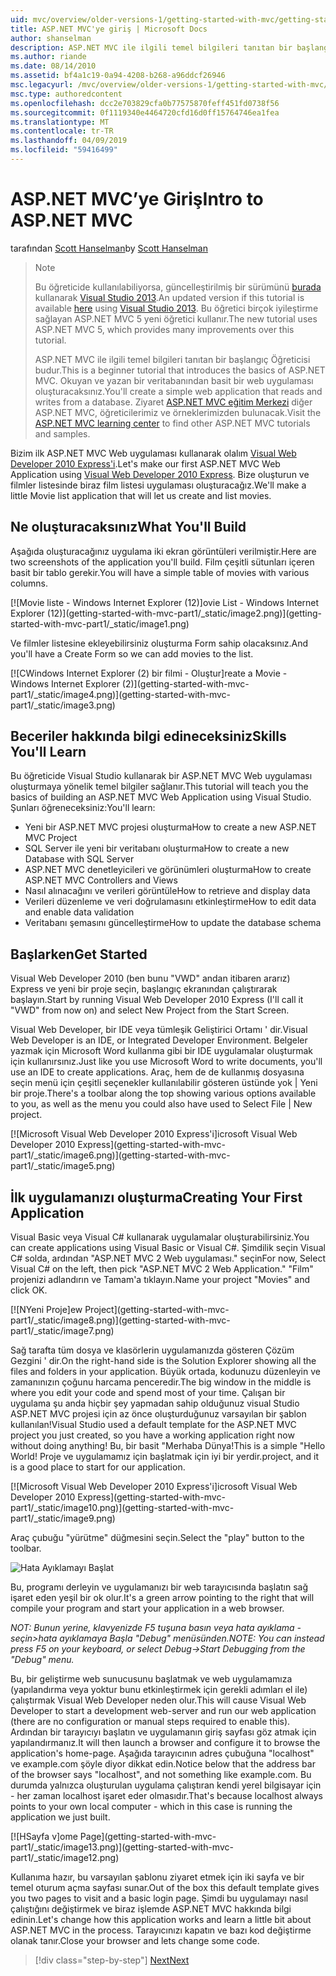 ```yaml
---
uid: mvc/overview/older-versions-1/getting-started-with-mvc/getting-started-with-mvc-part1
title: ASP.NET MVC'ye giriş | Microsoft Docs
author: shanselman
description: ASP.NET MVC ile ilgili temel bilgileri tanıtan bir başlangıç Öğreticisi budur. Okuyan ve yazan bir veritabanından basit bir web uygulaması oluşturun.
ms.author: riande
ms.date: 08/14/2010
ms.assetid: bf4a1c19-0a94-4208-b268-a96ddcf26946
msc.legacyurl: /mvc/overview/older-versions-1/getting-started-with-mvc/getting-started-with-mvc-part1
msc.type: authoredcontent
ms.openlocfilehash: dcc2e703829cfa0b77575870feff451fd0738f56
ms.sourcegitcommit: 0f1119340e4464720cfd16d0ff15764746ea1fea
ms.translationtype: MT
ms.contentlocale: tr-TR
ms.lasthandoff: 04/09/2019
ms.locfileid: "59416499"
---
```

# <a name="intro-to-aspnet-mvc"></a><span data-ttu-id="11e30-104">ASP.NET MVC’ye Giriş</span><span class="sxs-lookup"><span data-stu-id="11e30-104">Intro to ASP.NET MVC</span></span>

<span data-ttu-id="11e30-105">tarafından [Scott Hanselman](https://github.com/shanselman)</span><span class="sxs-lookup"><span data-stu-id="11e30-105">by [Scott Hanselman](https://github.com/shanselman)</span></span>

> > [!NOTE]
> > <span data-ttu-id="11e30-106">Bu öğreticide kullanılabiliyorsa, güncelleştirilmiş bir sürümünü [burada](../../getting-started/introduction/getting-started.md) kullanarak [Visual Studio 2013](https://my.visualstudio.com/Downloads?q=visual%20studio%202013).</span><span class="sxs-lookup"><span data-stu-id="11e30-106">An updated version if this tutorial is available [here](../../getting-started/introduction/getting-started.md) using [Visual Studio 2013](https://my.visualstudio.com/Downloads?q=visual%20studio%202013).</span></span> <span data-ttu-id="11e30-107">Bu öğretici birçok iyileştirme sağlayan ASP.NET MVC 5 yeni öğretici kullanır.</span><span class="sxs-lookup"><span data-stu-id="11e30-107">The new tutorial uses ASP.NET MVC 5, which provides many improvements over this tutorial.</span></span>
>
>
> <span data-ttu-id="11e30-108">ASP.NET MVC ile ilgili temel bilgileri tanıtan bir başlangıç Öğreticisi budur.</span><span class="sxs-lookup"><span data-stu-id="11e30-108">This is a beginner tutorial that introduces the basics of ASP.NET MVC.</span></span> <span data-ttu-id="11e30-109">Okuyan ve yazan bir veritabanından basit bir web uygulaması oluşturacaksınız.</span><span class="sxs-lookup"><span data-stu-id="11e30-109">You'll create a simple web application that reads and writes from a database.</span></span> <span data-ttu-id="11e30-110">Ziyaret [ASP.NET MVC eğitim Merkezi](../../../index.md) diğer ASP.NET MVC, öğreticilerimiz ve örneklerimizden bulunacak.</span><span class="sxs-lookup"><span data-stu-id="11e30-110">Visit the [ASP.NET MVC learning center](../../../index.md) to find other ASP.NET MVC tutorials and samples.</span></span>


<span data-ttu-id="11e30-111">Bizim ilk ASP.NET MVC Web uygulaması kullanarak olalım [Visual Web Developer 2010 Express'i](https://www.microsoft.com/express/Web/).</span><span class="sxs-lookup"><span data-stu-id="11e30-111">Let's make our first ASP.NET MVC Web Application using [Visual Web Developer 2010 Express](https://www.microsoft.com/express/Web/).</span></span> <span data-ttu-id="11e30-112">Bize oluşturun ve filmler listesinde biraz film listesi uygulaması oluşturacağız.</span><span class="sxs-lookup"><span data-stu-id="11e30-112">We'll make a little Movie list application that will let us create and list movies.</span></span>

## <a name="what-youll-build"></a><span data-ttu-id="11e30-113">Ne oluşturacaksınız</span><span class="sxs-lookup"><span data-stu-id="11e30-113">What You'll Build</span></span>

<span data-ttu-id="11e30-114">Aşağıda oluşturacağınız uygulama iki ekran görüntüleri verilmiştir.</span><span class="sxs-lookup"><span data-stu-id="11e30-114">Here are two screenshots of the application you'll build.</span></span> <span data-ttu-id="11e30-115">Film çeşitli sütunları içeren basit bir tablo gerekir.</span><span class="sxs-lookup"><span data-stu-id="11e30-115">You will have a simple table of movies with various columns.</span></span>

[![M<span data-ttu-id="11e30-116">ovie liste - Windows Internet Explorer (12)]</span><span class="sxs-lookup"><span data-stu-id="11e30-116">ovie List - Windows Internet Explorer (12)]</span></span>(getting-started-with-mvc-part1/_static/image2.png)](getting-started-with-mvc-part1/_static/image1.png)

<span data-ttu-id="11e30-117">Ve filmler listesine ekleyebilirsiniz oluşturma Form sahip olacaksınız.</span><span class="sxs-lookup"><span data-stu-id="11e30-117">And you'll have a Create Form so we can add movies to the list.</span></span>

[![C<span data-ttu-id="11e30-118">Windows Internet Explorer (2) bir filmi - Oluştur]</span><span class="sxs-lookup"><span data-stu-id="11e30-118">reate a Movie - Windows Internet Explorer (2)]</span></span>(getting-started-with-mvc-part1/_static/image4.png)](getting-started-with-mvc-part1/_static/image3.png)

## <a name="skills-youll-learn"></a><span data-ttu-id="11e30-119">Beceriler hakkında bilgi edineceksiniz</span><span class="sxs-lookup"><span data-stu-id="11e30-119">Skills You'll Learn</span></span>

<span data-ttu-id="11e30-120">Bu öğreticide Visual Studio kullanarak bir ASP.NET MVC Web uygulaması oluşturmaya yönelik temel bilgiler sağlanır.</span><span class="sxs-lookup"><span data-stu-id="11e30-120">This tutorial will teach you the basics of building an ASP.NET MVC Web Application using Visual Studio.</span></span> <span data-ttu-id="11e30-121">Şunları öğreneceksiniz:</span><span class="sxs-lookup"><span data-stu-id="11e30-121">You'll learn:</span></span>

- <span data-ttu-id="11e30-122">Yeni bir ASP.NET MVC projesi oluşturma</span><span class="sxs-lookup"><span data-stu-id="11e30-122">How to create a new ASP.NET MVC Project</span></span>
- <span data-ttu-id="11e30-123">SQL Server ile yeni bir veritabanı oluşturma</span><span class="sxs-lookup"><span data-stu-id="11e30-123">How to create a new Database with SQL Server</span></span>
- <span data-ttu-id="11e30-124">ASP.NET MVC denetleyicileri ve görünümleri oluşturma</span><span class="sxs-lookup"><span data-stu-id="11e30-124">How to create ASP.NET MVC Controllers and Views</span></span>
- <span data-ttu-id="11e30-125">Nasıl alınacağını ve verileri görüntüle</span><span class="sxs-lookup"><span data-stu-id="11e30-125">How to retrieve and display data</span></span>
- <span data-ttu-id="11e30-126">Verileri düzenleme ve veri doğrulamasını etkinleştirme</span><span class="sxs-lookup"><span data-stu-id="11e30-126">How to edit data and enable data validation</span></span>
- <span data-ttu-id="11e30-127">Veritabanı şemasını güncelleştirme</span><span class="sxs-lookup"><span data-stu-id="11e30-127">How to update the database schema</span></span>

## <a name="get-started"></a><span data-ttu-id="11e30-128">Başlarken</span><span class="sxs-lookup"><span data-stu-id="11e30-128">Get Started</span></span>

<span data-ttu-id="11e30-129">Visual Web Developer 2010 (ben bunu "VWD" andan itibaren ararız) Express ve yeni bir proje seçin, başlangıç ekranından çalıştırarak başlayın.</span><span class="sxs-lookup"><span data-stu-id="11e30-129">Start by running Visual Web Developer 2010 Express (I'll call it "VWD" from now on) and select New Project from the Start Screen.</span></span>

<span data-ttu-id="11e30-130">Visual Web Developer, bir IDE veya tümleşik Geliştirici Ortamı ' dir.</span><span class="sxs-lookup"><span data-stu-id="11e30-130">Visual Web Developer is an IDE, or Integrated Developer Environment.</span></span> <span data-ttu-id="11e30-131">Belgeler yazmak için Microsoft Word kullanma gibi bir IDE uygulamalar oluşturmak için kullanırsınız.</span><span class="sxs-lookup"><span data-stu-id="11e30-131">Just like you use Microsoft Word to write documents, you'll use an IDE to create applications.</span></span> <span data-ttu-id="11e30-132">Araç, hem de de kullanmış dosyasına seçin menü için çeşitli seçenekler kullanılabilir gösteren üstünde yok | Yeni bir proje.</span><span class="sxs-lookup"><span data-stu-id="11e30-132">There's a toolbar along the top showing various options available to you, as well as the menu you could also have used to Select File | New project.</span></span>

[![M<span data-ttu-id="11e30-133">icrosoft Visual Web Developer 2010 Express'i]</span><span class="sxs-lookup"><span data-stu-id="11e30-133">icrosoft Visual Web Developer 2010 Express]</span></span>(getting-started-with-mvc-part1/_static/image6.png)](getting-started-with-mvc-part1/_static/image5.png)

## <a name="creating-your-first-application"></a><span data-ttu-id="11e30-134">İlk uygulamanızı oluşturma</span><span class="sxs-lookup"><span data-stu-id="11e30-134">Creating Your First Application</span></span>

<span data-ttu-id="11e30-135">Visual Basic veya Visual C# kullanarak uygulamalar oluşturabilirsiniz.</span><span class="sxs-lookup"><span data-stu-id="11e30-135">You can create applications using Visual Basic or Visual C#.</span></span> <span data-ttu-id="11e30-136">Şimdilik seçin Visual C# solda, ardından "ASP.NET MVC 2 Web uygulaması." seçin</span><span class="sxs-lookup"><span data-stu-id="11e30-136">For now, Select Visual C# on the left, then pick "ASP.NET MVC 2 Web Application."</span></span> <span data-ttu-id="11e30-137">"Film" projenizi adlandırın ve Tamam'a tıklayın.</span><span class="sxs-lookup"><span data-stu-id="11e30-137">Name your project "Movies" and click OK.</span></span>

[![N<span data-ttu-id="11e30-138">Yeni Proje]</span><span class="sxs-lookup"><span data-stu-id="11e30-138">ew Project]</span></span>(getting-started-with-mvc-part1/_static/image8.png)](getting-started-with-mvc-part1/_static/image7.png)

<span data-ttu-id="11e30-139">Sağ tarafta tüm dosya ve klasörlerin uygulamanızda gösteren Çözüm Gezgini ' dir.</span><span class="sxs-lookup"><span data-stu-id="11e30-139">On the right-hand side is the Solution Explorer showing all the files and folders in your application.</span></span> <span data-ttu-id="11e30-140">Büyük ortada, kodunuzu düzenleyin ve zamanınızın çoğunu harcama penceredir.</span><span class="sxs-lookup"><span data-stu-id="11e30-140">The big window in the middle is where you edit your code and spend most of your time.</span></span> <span data-ttu-id="11e30-141">Çalışan bir uygulama şu anda hiçbir şey yapmadan sahip olduğunuz visual Studio ASP.NET MVC projesi için az önce oluşturduğunuz varsayılan bir şablon kullanılan!</span><span class="sxs-lookup"><span data-stu-id="11e30-141">Visual Studio used a default template for the ASP.NET MVC project you just created, so you have a working application right now without doing anything!</span></span> <span data-ttu-id="11e30-142">Bu, bir basit "Merhaba Dünya!</span><span class="sxs-lookup"><span data-stu-id="11e30-142">This is a simple "Hello World!</span></span> <span data-ttu-id="11e30-143">Proje ve uygulamamız için başlatmak için iyi bir yerdir.</span><span class="sxs-lookup"><span data-stu-id="11e30-143">project, and it is a good place to start for our application.</span></span>

[![M<span data-ttu-id="11e30-144">icrosoft Visual Web Developer 2010 Express'i]</span><span class="sxs-lookup"><span data-stu-id="11e30-144">icrosoft Visual Web Developer 2010 Express]</span></span>(getting-started-with-mvc-part1/_static/image10.png)](getting-started-with-mvc-part1/_static/image9.png)

<span data-ttu-id="11e30-145">Araç çubuğu "yürütme" düğmesini seçin.</span><span class="sxs-lookup"><span data-stu-id="11e30-145">Select the "play" button to the toolbar.</span></span>

![Hata Ayıklamayı Başlat](getting-started-with-mvc-part1/_static/image11.png)

<span data-ttu-id="11e30-147">Bu, programı derleyin ve uygulamanızı bir web tarayıcısında başlatın sağ işaret eden yeşil bir ok olur.</span><span class="sxs-lookup"><span data-stu-id="11e30-147">It's a green arrow pointing to the right that will compile your program and start your application in a web browser.</span></span>

*<span data-ttu-id="11e30-148">NOT: Bunun yerine, klavyenizde F5 tuşuna basın veya hata ayıklama - seçin&gt;hata ayıklamaya Başla "Debug" menüsünden.</span><span class="sxs-lookup"><span data-stu-id="11e30-148">NOTE: You can instead press F5 on your keyboard, or select Debug-&gt;Start Debugging from the "Debug" menu.</span></span>*

<span data-ttu-id="11e30-149">Bu, bir geliştirme web sunucusunu başlatmak ve web uygulamamıza (yapılandırma veya yoktur bunu etkinleştirmek için gerekli adımları el ile) çalıştırmak Visual Web Developer neden olur.</span><span class="sxs-lookup"><span data-stu-id="11e30-149">This will cause Visual Web Developer to start a development web-server and run our web application (there are no configuration or manual steps required to enable this).</span></span> <span data-ttu-id="11e30-150">Ardından bir tarayıcıyı başlatın ve uygulamanın giriş sayfası göz atmak için yapılandırmanız.</span><span class="sxs-lookup"><span data-stu-id="11e30-150">It will then launch a browser and configure it to browse the application's home-page.</span></span> <span data-ttu-id="11e30-151">Aşağıda tarayıcının adres çubuğuna "localhost" ve example.com şöyle diyor dikkat edin.</span><span class="sxs-lookup"><span data-stu-id="11e30-151">Notice below that the address bar of the browser says "localhost", and not something like example.com.</span></span> <span data-ttu-id="11e30-152">Bu durumda yalnızca oluşturulan uygulama çalıştıran kendi yerel bilgisayar için - her zaman localhost işaret eder olmasıdır.</span><span class="sxs-lookup"><span data-stu-id="11e30-152">That's because localhost always points to your own local computer - which in this case is running the application we just built.</span></span>

[![H<span data-ttu-id="11e30-153">Sayfa v]</span><span class="sxs-lookup"><span data-stu-id="11e30-153">ome Page]</span></span>(getting-started-with-mvc-part1/_static/image13.png)](getting-started-with-mvc-part1/_static/image12.png)

<span data-ttu-id="11e30-154">Kullanıma hazır, bu varsayılan şablonu ziyaret etmek için iki sayfa ve bir temel oturum açma sayfası sunar.</span><span class="sxs-lookup"><span data-stu-id="11e30-154">Out of the box this default template gives you two pages to visit and a basic login page.</span></span> <span data-ttu-id="11e30-155">Şimdi bu uygulamayı nasıl çalıştığını değiştirmek ve biraz işlemde ASP.NET MVC hakkında bilgi edinin.</span><span class="sxs-lookup"><span data-stu-id="11e30-155">Let's change how this application works and learn a little bit about ASP.NET MVC in the process.</span></span> <span data-ttu-id="11e30-156">Tarayıcınızı kapatın ve bazı kod değiştirme olanak tanır.</span><span class="sxs-lookup"><span data-stu-id="11e30-156">Close your browser and lets change some code.</span></span>

> [!div class="step-by-step"]
> [<span data-ttu-id="11e30-157">Next</span><span class="sxs-lookup"><span data-stu-id="11e30-157">Next</span></span>](getting-started-with-mvc-part2.md)
